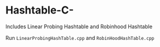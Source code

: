 # Hashtable-C-
Includes Linear Probing Hashtable and Robinhood Hashtable

Run `LinearProbingHashTable.cpp` and `RobinHoodHashTable.cpp`
